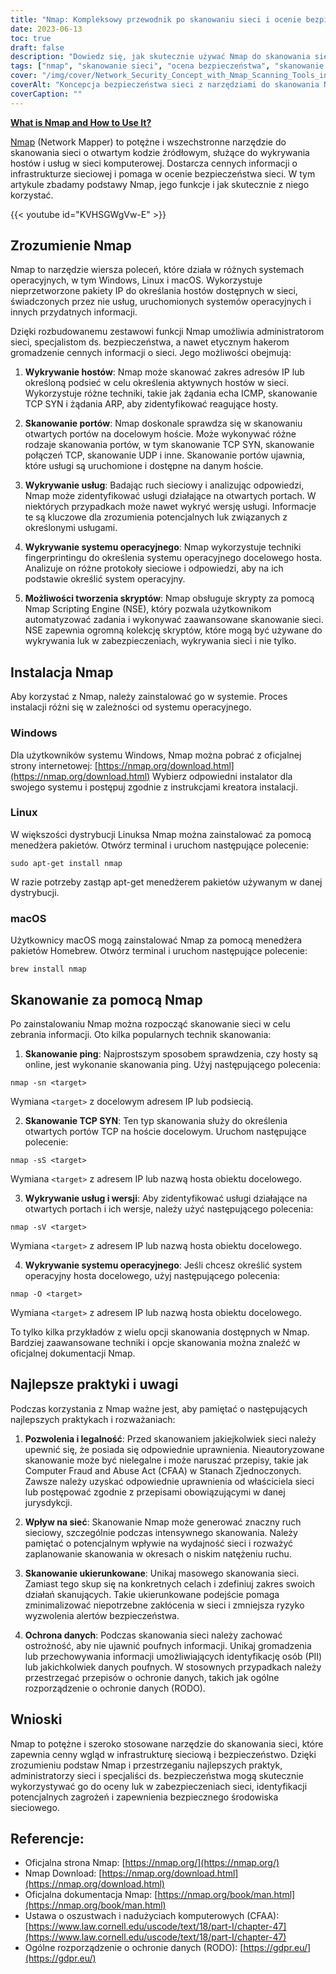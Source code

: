 ```yaml
---
title: "Nmap: Kompleksowy przewodnik po skanowaniu sieci i ocenie bezpieczeństwa"
date: 2023-06-13
toc: true
draft: false
description: "Dowiedz się, jak skutecznie używać Nmap do skanowania sieci, skanowania portów, wykrywania usług i identyfikacji systemu operacyjnego w celu oceny bezpieczeństwa sieci."
tags: ["nmap", "skanowanie sieci", "ocena bezpieczeństwa", "skanowanie portów", "wykrywanie usług", "wykrywanie systemu operacyjnego", "Silnik skryptowy Nmap", "etyczne hakowanie", "bezpieczeństwo sieci", "infrastruktura sieciowa", "wykrywanie luk w zabezpieczeniach", "skanowanie ping", "Skanowanie TCP SYN", "pozwolenie", "legalność", "wpływ sieci", "skanowanie ukierunkowane", "ochrona danych", "CFAA", "RODO", "mapowanie sieci", "rozpoznawanie sieci", "narzędzia bezpieczeństwa sieci", "cyberbezpieczeństwo", "narzędzie open-source", "narzędzie wiersza poleceń", "wykrywanie hosta", "inteligencja sieciowa", "zbieranie informacji", "luki w zabezpieczeniach sieci", "bezpieczne środowisko sieciowe"]
cover: "/img/cover/Network_Security_Concept_with_Nmap_Scanning_Tools_in_a_3D.png"
coverAlt: "Koncepcja bezpieczeństwa sieci z narzędziami do skanowania Nmap w animowanym stylu 3D."
coverCaption: ""
---
```


[**What is Nmap and How to Use It?**](https://nmap.org/download.html)

[Nmap](https://nmap.org/download.html) (Network Mapper) to potężne i wszechstronne narzędzie do skanowania sieci o otwartym kodzie źródłowym, służące do wykrywania hostów i usług w sieci komputerowej. Dostarcza cennych informacji o infrastrukturze sieciowej i pomaga w ocenie bezpieczeństwa sieci. W tym artykule zbadamy podstawy Nmap, jego funkcje i jak skutecznie z niego korzystać.

{{< youtube id="KVHSGWgVw-E" >}}

## Zrozumienie Nmap

Nmap to narzędzie wiersza poleceń, które działa w różnych systemach operacyjnych, w tym Windows, Linux i macOS. Wykorzystuje nieprzetworzone pakiety IP do określania hostów dostępnych w sieci, świadczonych przez nie usług, uruchomionych systemów operacyjnych i innych przydatnych informacji.

Dzięki rozbudowanemu zestawowi funkcji Nmap umożliwia administratorom sieci, specjalistom ds. bezpieczeństwa, a nawet etycznym hakerom gromadzenie cennych informacji o sieci. Jego możliwości obejmują:

1. **Wykrywanie hostów**: Nmap może skanować zakres adresów IP lub określoną podsieć w celu określenia aktywnych hostów w sieci. Wykorzystuje różne techniki, takie jak żądania echa ICMP, skanowanie TCP SYN i żądania ARP, aby zidentyfikować reagujące hosty.

2. **Skanowanie portów**: Nmap doskonale sprawdza się w skanowaniu otwartych portów na docelowym hoście. Może wykonywać różne rodzaje skanowania portów, w tym skanowanie TCP SYN, skanowanie połączeń TCP, skanowanie UDP i inne. Skanowanie portów ujawnia, które usługi są uruchomione i dostępne na danym hoście.

3. **Wykrywanie usług**: Badając ruch sieciowy i analizując odpowiedzi, Nmap może zidentyfikować usługi działające na otwartych portach. W niektórych przypadkach może nawet wykryć wersję usługi. Informacje te są kluczowe dla zrozumienia potencjalnych luk związanych z określonymi usługami.

4. **Wykrywanie systemu operacyjnego**: Nmap wykorzystuje techniki fingerprintingu do określenia systemu operacyjnego docelowego hosta. Analizuje on różne protokoły sieciowe i odpowiedzi, aby na ich podstawie określić system operacyjny.

5. **Możliwości tworzenia skryptów**: Nmap obsługuje skrypty za pomocą Nmap Scripting Engine (NSE), który pozwala użytkownikom automatyzować zadania i wykonywać zaawansowane skanowanie sieci. NSE zapewnia ogromną kolekcję skryptów, które mogą być używane do wykrywania luk w zabezpieczeniach, wykrywania sieci i nie tylko.

## Instalacja Nmap

Aby korzystać z Nmap, należy zainstalować go w systemie. Proces instalacji różni się w zależności od systemu operacyjnego.

### Windows

Dla użytkowników systemu Windows, Nmap można pobrać z oficjalnej strony internetowej: [https://nmap.org/download.html](https://nmap.org/download.html) Wybierz odpowiedni instalator dla swojego systemu i postępuj zgodnie z instrukcjami kreatora instalacji.

### Linux

W większości dystrybucji Linuksa Nmap można zainstalować za pomocą menedżera pakietów. Otwórz terminal i uruchom następujące polecenie:

```shell
sudo apt-get install nmap
```
W razie potrzeby zastąp apt-get menedżerem pakietów używanym w danej dystrybucji.

### macOS
Użytkownicy macOS mogą zainstalować Nmap za pomocą menedżera pakietów Homebrew. Otwórz terminal i uruchom następujące polecenie:

```shell
brew install nmap
```

## Skanowanie za pomocą Nmap
Po zainstalowaniu Nmap można rozpocząć skanowanie sieci w celu zebrania informacji. Oto kilka popularnych technik skanowania:

1. **Skanowanie ping**: Najprostszym sposobem sprawdzenia, czy hosty są online, jest wykonanie skanowania ping. Użyj następującego polecenia:

```shell
nmap -sn <target>
```
Wymiana `<target>` z docelowym adresem IP lub podsiecią.

2. **Skanowanie TCP SYN**: Ten typ skanowania służy do określenia otwartych portów TCP na hoście docelowym. Uruchom następujące polecenie:

```shell
nmap -sS <target>
```
Wymiana `<target>` z adresem IP lub nazwą hosta obiektu docelowego.

3. **Wykrywanie usług i wersji**: Aby zidentyfikować usługi działające na otwartych portach i ich wersje, należy użyć następującego polecenia:

```shell
nmap -sV <target>
```

Wymiana `<target>` z adresem IP lub nazwą hosta obiektu docelowego.

4. **Wykrywanie systemu operacyjnego**: Jeśli chcesz określić system operacyjny hosta docelowego, użyj następującego polecenia:

```shell
nmap -O <target>
```
Wymiana `<target>` z adresem IP lub nazwą hosta obiektu docelowego.

To tylko kilka przykładów z wielu opcji skanowania dostępnych w Nmap. Bardziej zaawansowane techniki i opcje skanowania można znaleźć w oficjalnej dokumentacji Nmap.

## Najlepsze praktyki i uwagi

Podczas korzystania z Nmap ważne jest, aby pamiętać o następujących najlepszych praktykach i rozważaniach:

1. **Pozwolenia i legalność**: Przed skanowaniem jakiejkolwiek sieci należy upewnić się, że posiada się odpowiednie uprawnienia. Nieautoryzowane skanowanie może być nielegalne i może naruszać przepisy, takie jak Computer Fraud and Abuse Act (CFAA) w Stanach Zjednoczonych. Zawsze należy uzyskać odpowiednie uprawnienia od właściciela sieci lub postępować zgodnie z przepisami obowiązującymi w danej jurysdykcji.

2. **Wpływ na sieć**: Skanowanie Nmap może generować znaczny ruch sieciowy, szczególnie podczas intensywnego skanowania. Należy pamiętać o potencjalnym wpływie na wydajność sieci i rozważyć zaplanowanie skanowania w okresach o niskim natężeniu ruchu.

3. **Skanowanie ukierunkowane**: Unikaj masowego skanowania sieci. Zamiast tego skup się na konkretnych celach i zdefiniuj zakres swoich działań skanujących. Takie ukierunkowane podejście pomaga zminimalizować niepotrzebne zakłócenia w sieci i zmniejsza ryzyko wyzwolenia alertów bezpieczeństwa.

4. **Ochrona danych**: Podczas skanowania sieci należy zachować ostrożność, aby nie ujawnić poufnych informacji. Unikaj gromadzenia lub przechowywania informacji umożliwiających identyfikację osób (PII) lub jakichkolwiek danych poufnych. W stosownych przypadkach należy przestrzegać przepisów o ochronie danych, takich jak ogólne rozporządzenie o ochronie danych (RODO).

## Wnioski

Nmap to potężne i szeroko stosowane narzędzie do skanowania sieci, które zapewnia cenny wgląd w infrastrukturę sieciową i bezpieczeństwo. Dzięki zrozumieniu podstaw Nmap i przestrzeganiu najlepszych praktyk, administratorzy sieci i specjaliści ds. bezpieczeństwa mogą skutecznie wykorzystywać go do oceny luk w zabezpieczeniach sieci, identyfikacji potencjalnych zagrożeń i zapewnienia bezpiecznego środowiska sieciowego.

## Referencje:

- Oficjalna strona Nmap: [https://nmap.org/](https://nmap.org/)
- Nmap Download: [https://nmap.org/download.html](https://nmap.org/download.html)
- Oficjalna dokumentacja Nmap: [https://nmap.org/book/man.html](https://nmap.org/book/man.html)
- Ustawa o oszustwach i nadużyciach komputerowych (CFAA): [https://www.law.cornell.edu/uscode/text/18/part-I/chapter-47](https://www.law.cornell.edu/uscode/text/18/part-I/chapter-47)
- Ogólne rozporządzenie o ochronie danych (RODO): [https://gdpr.eu/](https://gdpr.eu/)